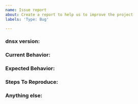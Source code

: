 ```yaml
---
name: Issue report
about: Create a report to help us to improve the project
labels: 'Type: Bug'

---
```


<!-- 
1. Please search to see if an issue already exists for the bug you encountered.
2. For support requests, FAQs or "How to" questions, please use the GitHub Discussions section instead - https://github.com/X-Team-Robots/dnsx/discussions or
3. Join our discord server at https://discord.gg/projectdiscovery and post the question on the #dnsx channel.
-->

<!-- ISSUES MISSING IMPORTANT INFORMATION MAY BE CLOSED WITHOUT INVESTIGATION. -->

### dnsx version:
<!-- You can find current version of dnsx with "dnsx -version" -->
<!-- We only accept issues that are reproducible on the latest version of dnsx. -->
<!-- You can find the latest version of project at https://github.com/X-Team-Robots/dnsx/releases/ -->

### Current Behavior:
<!-- A concise description of what you're experiencing. -->

### Expected Behavior:
<!-- A concise description of what you expected to happen. -->

### Steps To Reproduce:
<!--
Example: steps to reproduce the behavior:
1. Run 'dnsx ..'
2. See error...
-->


### Anything else:
<!-- Links? References? Screnshots? Anything that will give us more context about the issue that you are encountering! -->